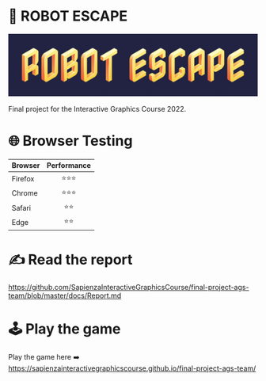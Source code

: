 # 🤖 ROBOT ESCAPE
![title](docs/images/title.png)

Final project for the Interactive Graphics Course 2022.

# 🌐 Browser Testing

| **Browser** 	| **Performance** 	|
|-------------	|:---------------:	|
| Firefox     	|        ⭐️⭐️⭐️    	 |
| Chrome      	|        ⭐️⭐️⭐️    	 |
| Safari      	|        ⭐️⭐️    	   |
| Edge        	|        ⭐️⭐️        |

# ✍️ Read the report
https://github.com/SapienzaInteractiveGraphicsCourse/final-project-ags-team/blob/master/docs/Report.md

# 🕹 Play the game
Play the game here ➡️ https://sapienzainteractivegraphicscourse.github.io/final-project-ags-team/

